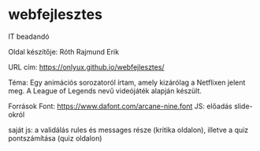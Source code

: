 # webfejlesztes
IT beadandó

Oldal készítője: Róth Rajmund Erik

URL cím: https://onlyux.github.io/webfejlesztes/

Téma: Egy animációs sorozatoról írtam, amely kizárólag a Netflixen jelent meg. A League of Legends nevű videójáték alapján készült.

Források
Font: https://www.dafont.com/arcane-nine.font
JS: előadás slide-okról

saját js: a validálás rules és messages része (kritika oldalon), illetve a quiz pontszámítása (quiz oldalon)
